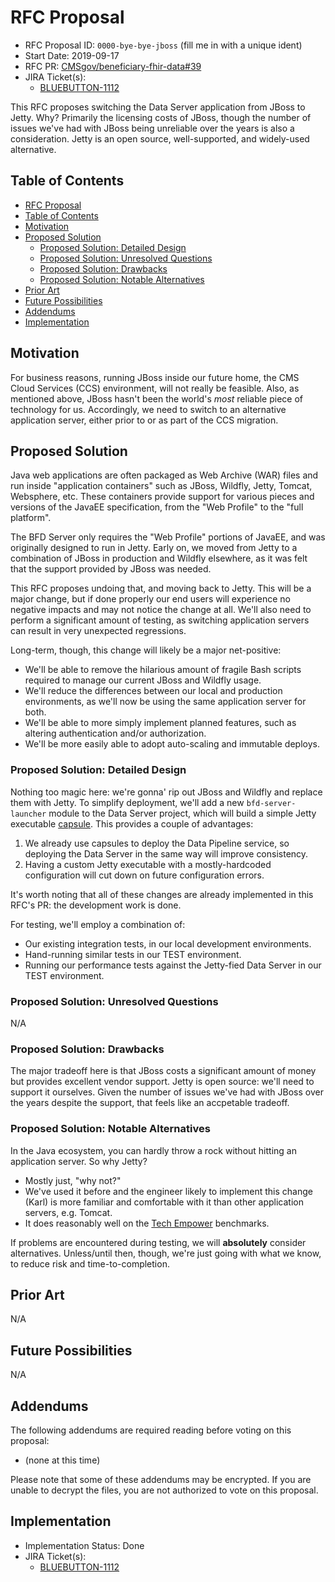 # RFC Proposal
[RFC Proposal]: #rfc-proposal

* RFC Proposal ID: `0000-bye-bye-jboss` (fill me in with a unique ident)
* Start Date: 2019-09-17
* RFC PR: [CMSgov/beneficiary-fhir-data#39](https://github.com/CMSgov/beneficiary-fhir-data/pull/39)
* JIRA Ticket(s):
    * [BLUEBUTTON-1112](https://jira.cms.gov/browse/BLUEBUTTON-1112)

This RFC proposes switching the Data Server application from JBoss to Jetty.
Why? Primarily the licensing costs of JBoss,
  though the number of issues we've had with JBoss being unreliable over the years is also a consideration.
Jetty is an open source, well-supported, and widely-used alternative.

## Table of Contents
[Table of Contents]: #table-of-contents

* [RFC Proposal](#rfc-proposal)
* [Table of Contents](#table-of-contents)
* [Motivation](#motivation)
* [Proposed Solution](#proposed-solution)
    * [Proposed Solution: Detailed Design](#proposed-solution-detailed-design)
    * [Proposed Solution: Unresolved Questions](#proposed-solution-unresolved-questions)
    * [Proposed Solution: Drawbacks](#proposed-solution-drawbacks)
    * [Proposed Solution: Notable Alternatives](#proposed-solution-notable-alternatives)
* [Prior Art](#prior-art)
* [Future Possibilities](#future-possibilities)
* [Addendums](#addendums)
* [Implementation](#implementation)

## Motivation
[Motivation]: #motivation

For business reasons, running JBoss inside our future home, the CMS Cloud Services (CCS) environment,
  will not really be feasible.
Also, as mentioned above, JBoss hasn't been the world's _most_ reliable piece of technology for us.
Accordingly, we need to switch to an alternative application server,
  either prior to or as part of the CCS migration.

## Proposed Solution
[Proposed Solution]: #proposed-solution

Java web applications are often packaged as Web Archive (WAR) files and run inside "application containers"
  such as JBoss, Wildfly, Jetty, Tomcat, Websphere, etc.
These containers provide support for various pieces and versions of the JavaEE specification,
  from the "Web Profile" to the "full platform".

The BFD Server only requires the "Web Profile" portions of JavaEE,
  and was originally designed to run in Jetty.
Early on, we moved from Jetty to a combination of JBoss in production and Wildfly elsewhere,
  as it was felt that the support provided by JBoss was needed.

This RFC proposes undoing that, and moving back to Jetty.
This will be a major change, but if done properly
  our end users will experience no negative impacts and may not notice the change at all.
We'll also need to perform a significant amount of testing,
  as switching application servers can result in very unexpected regressions.

Long-term, though, this change will likely be a major net-positive:

* We'll be able to remove the hilarious amount of fragile Bash scripts
    required to manage our current JBoss and Wildfly usage.
* We'll reduce the differences between our local and production environments,
    as we'll now be using the same application server for both.
* We'll be able to more simply implement planned features,
    such as altering authentication and/or authorization.
* We'll be more easily able to adopt auto-scaling and immutable deploys.

### Proposed Solution: Detailed Design
[Proposed Solution: Detailed Design]: #proposed-solution-detailed-design

Nothing too magic here: we're gonna' rip out JBoss and Wildfly and replace them with Jetty.
To simplify deployment, we'll add a new `bfd-server-launcher` module to the Data Server project,
  which will build a simple Jetty executable [capsule](http://www.capsule.io/).
This provides a couple of advantages:

1. We already use capsules to deploy the Data Pipeline service,
     so deploying the Data Server in the same way will improve consistency.
2. Having a custom Jetty executable with a mostly-hardcoded configuration will cut down on future configuration errors.

It's worth noting that all of these changes are already implemented in this RFC's PR:
  the development work is done.

For testing, we'll employ a combination of:

* Our existing integration tests, in our local development environments.
* Hand-running similar tests in our TEST environment.
* Running our performance tests against the Jetty-fied Data Server in our TEST environment.

### Proposed Solution: Unresolved Questions
[Proposed Solution: Unresolved Questions]: #proposed-solution-unresolved-questions

N/A

### Proposed Solution: Drawbacks
[Proposed Solution: Drawbacks]: #proposed-solution-drawbacks

The major tradeoff here is that JBoss costs a significant amount of money but provides excellent vendor support.
Jetty is open source: we'll need to support it ourselves.
Given the number of issues we've had with JBoss over the years despite the support,
  that feels like an accpetable tradeoff.

### Proposed Solution: Notable Alternatives
[Proposed Solution: Notable Alternatives]: #proposed-solution-notable-alternatives

In the Java ecosystem, you can hardly throw a rock without hitting an application server.
So why Jetty?

* Mostly just, "why not?"
* We've used it before and the engineer likely to implement this change
    (Karl) is more familiar and comfortable with it than other application servers, e.g. Tomcat.
* It does reasonably well on the [Tech Empower](https://www.techempower.com/benchmarks) benchmarks.

If problems are encountered during testing, we will **absolutely** consider alternatives.
Unless/until then, though, we're just going with what we know, to reduce risk and time-to-completion.

## Prior Art
[Prior Art]: #prior-art

N/A

## Future Possibilities
[Future Possibilities]: #future-possibilities

N/A

## Addendums
[Addendums]: #addendums

The following addendums are required reading before voting on this proposal:

* (none at this time)

Please note that some of these addendums may be encrypted. If you are unable to decrypt the files, you are not authorized to vote on this proposal.

## Implementation
[Implementation]: #implementation

* Implementation Status: Done
* JIRA Ticket(s):
    * [BLUEBUTTON-1112](https://jira.cms.gov/browse/BLUEBUTTON-1112)